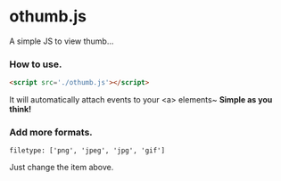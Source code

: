 # othumb.js
A simple JS to view thumb...

### How to use.
```html
<script src='./othumb.js'></script>  
```
It will automatically attach events to your \<a\> elements~
**Simple as you think!**

### Add more formats.
```javasript
filetype: ['png', 'jpeg', 'jpg', 'gif']
```
Just change the item above.  
